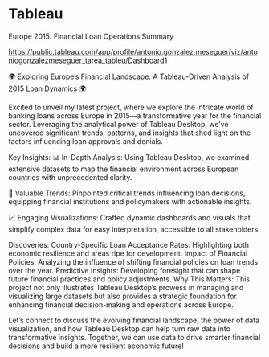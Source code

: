 # Tableau
Europe 2015: Financial Loan Operations Summary

https://public.tableau.com/app/profile/antonio.gonzalez.meseguer/viz/antoniogonzalezmeseguer_tarea_tableu/Dashboard1

🌍 Exploring Europe’s Financial Landscape: A Tableau-Driven Analysis of 2015 Loan Dynamics 🌍

Excited to unveil my latest project, where we explore the intricate world of banking loans across Europe in 2015—a transformative year for the financial sector. Leveraging the analytical power of Tableau Desktop, we’ve uncovered significant trends, patterns, and insights that shed light on the factors influencing loan approvals and denials.

Key Insights:
📊 In-Depth Analysis: Using Tableau Desktop, we examined extensive datasets to map the financial environment across European countries with unprecedented clarity.

🌟 Valuable Trends: Pinpointed critical trends influencing loan decisions, equipping financial institutions and policymakers with actionable insights.

📈 Engaging Visualizations: Crafted dynamic dashboards and visuals that simplify complex data for easy interpretation, accessible to all stakeholders.

Discoveries:
Country-Specific Loan Acceptance Rates: Highlighting both economic resilience and areas ripe for development.
Impact of Financial Policies: Analyzing the influence of shifting financial policies on loan trends over the year.
Predictive Insights: Developing foresight that can shape future financial practices and policy adjustments.
Why This Matters:
This project not only illustrates Tableau Desktop’s prowess in managing and visualizing large datasets but also provides a strategic foundation for enhancing financial decision-making and operations across Europe.

Let’s connect to discuss the evolving financial landscape, the power of data visualization, and how Tableau Desktop can help turn raw data into transformative insights. Together, we can use data to drive smarter financial decisions and build a more resilient economic future!






